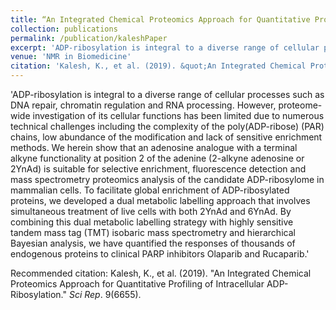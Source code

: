 ```yaml
---
title: “An Integrated Chemical Proteomics Approach for Quantitative Profiling of Intracellular ADP-Ribosylation”
collection: publications
permalink: /publication/kaleshPaper
excerpt: 'ADP-ribosylation is integral to a diverse range of cellular processes such as DNA repair, chromatin regulation and RNA processing. However, proteome-wide investigation of its cellular functions has been limited due to numerous technical challenges including the complexity of the poly(ADP-ribose) (PAR) chains, low abundance of the modification and lack of sensitive enrichment methods. We herein show that an adenosine analogue with a terminal alkyne functionality at position 2 of the adenine (2-alkyne adenosine or 2YnAd) is suitable for selective enrichment, fluorescence detection and mass spectrometry proteomics analysis of the candidate ADP-ribosylome in mammalian cells. To facilitate global enrichment of ADP-ribosylated proteins, we developed a dual metabolic labelling approach that involves simultaneous treatment of live cells with both 2YnAd and 6YnAd. By combining this dual metabolic labelling strategy with highly sensitive tandem mass tag (TMT) isobaric mass spectrometry and hierarchical Bayesian analysis, we have quantified the responses of thousands of endogenous proteins to clinical PARP inhibitors Olaparib and Rucaparib.'
venue: 'NMR in Biomedicine'
citation: 'Kalesh, K., et al. (2019). &quot;An Integrated Chemical Proteomics Approach for Quantitative Profiling of Intracellular ADP-Ribosylation.&quot; <i>Sci Rep</i>. 9(6655).'
---
```

'ADP-ribosylation is integral to a diverse range of cellular processes such as DNA repair, chromatin regulation and RNA processing. However, proteome-wide investigation of its cellular functions has been limited due to numerous technical challenges including the complexity of the poly(ADP-ribose) (PAR) chains, low abundance of the modification and lack of sensitive enrichment methods. We herein show that an adenosine analogue with a terminal alkyne functionality at position 2 of the adenine (2-alkyne adenosine or 2YnAd) is suitable for selective enrichment, fluorescence detection and mass spectrometry proteomics analysis of the candidate ADP-ribosylome in mammalian cells. To facilitate global enrichment of ADP-ribosylated proteins, we developed a dual metabolic labelling approach that involves simultaneous treatment of live cells with both 2YnAd and 6YnAd. By combining this dual metabolic labelling strategy with highly sensitive tandem mass tag (TMT) isobaric mass spectrometry and hierarchical Bayesian analysis, we have quantified the responses of thousands of endogenous proteins to clinical PARP inhibitors Olaparib and Rucaparib.'


Recommended citation: Kalesh, K., et al. (2019). &quot;An Integrated Chemical Proteomics Approach for Quantitative Profiling of Intracellular ADP-Ribosylation.&quot; <i>Sci Rep</i>. 9(6655).
